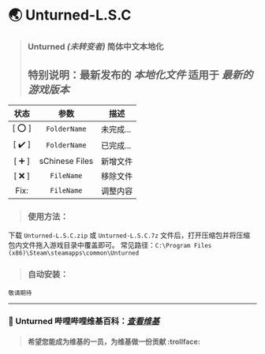 # 🌏 Unturned-L.S.C 
> ### __Unturned__ _(未转变者)_ __简体中文本地化__
> ## 特别说明：最新发布的 _本地化文件_ 适用于 _最新的游戏版本_

| 状态    | 参数           | 描述      |
| :-:    | :-:            | -         |
| [ ⭕ ] | `FolderName`   | 未完成... |
| [ ✔️ ] | `FolderName`   | 已完成... |
| [ ➕ ] | sChinese Files | 新增文件  |
| [ ❌ ] | `FileName`     | 移除文件  |
| Fix:   | `FileName`     | 调整内容  |

> ### 使用方法：
下载 `Unturned-L.S.C.zip` 或 `Unturned-L.S.C.7z` 文件后，打开压缩包并将压缩包内文件拖入游戏目录中覆盖即可。
常见路径：`C:\Program Files (x86)\Steam\steamapps\common\Unturned`

> ### 自动安装：
`敬请期待`

___
### 🚧 Unturned 哔哩哔哩维基百科：_[查看维基](https://wiki.biligame.com/unturned)_
> #### 希望您能成为维基的一员，为维基做一份贡献 :trollface:
